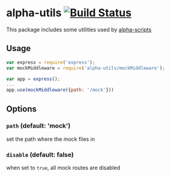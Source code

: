 # alpha-utils [![Build Status](https://travis-ci.org/yoranfu/alpha-utils.svg?branch=master)](https://travis-ci.org/yoranfu/alpha-utils)

This package includes some utilities used by [alpha-scripts](https://github.com/yoranfu/alpha-scripts)

## Usage
```js
var express = require('express');
var mockMiddleware = require('alpha-utils/mockMiddleware');

var app = express();
...
app.use(mockMiddleware({path: '/mock'}))

```

## Options


### `path` (default: 'mock')

set the path where the mock files in

### `disable` (default: false)

when set to `true`, all mock routes are disabled
